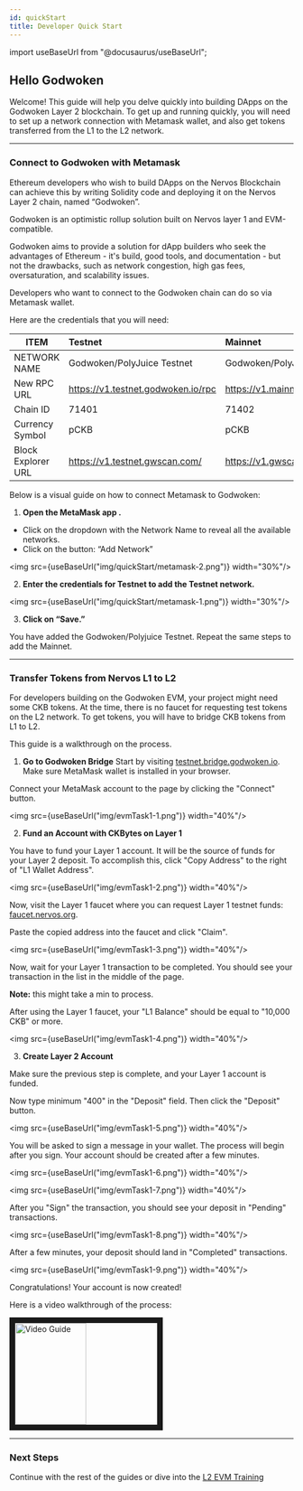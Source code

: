 ```yaml
---
id: quickStart
title: Developer Quick Start
---
```


import useBaseUrl from "@docusaurus/useBaseUrl";

## Hello Godwoken

Welcome! This guide will help you delve quickly into building DApps on the Godwoken Layer 2 blockchain. To get up and running quickly, you will need to set up a network connection with Metamask wallet, and also get tokens transferred from the L1 to the L2 network.

---

### Connect to Godwoken with Metamask

Ethereum developers who wish to build DApps on the Nervos Blockchain can achieve this by writing Solidity code and deploying it on the Nervos Layer 2 chain, named “Godwoken”.

Godwoken is an optimistic rollup solution built on Nervos layer 1 and EVM-compatible.

Godwoken aims to provide a solution for dApp builders who seek the advantages of Ethereum - it's build, good tools, and documentation - but not the drawbacks, such as network congestion, high gas fees, oversaturation, and scalability issues.

Developers who want to connect to the Godwoken chain can do so via Metamask wallet.

Here are the credentials that you will need:

| ITEM               | Testnet                             | Mainnet                            |
| ------------------ |:------------------------------------| :--------------------------------- |
| NETWORK NAME       | Godwoken/PolyJuice Testnet          | Godwoken/PolyJuice Mainnet         |
| New RPC URL        | https://v1.testnet.godwoken.io/rpc  | https://v1.mainnet.godwoken.io/rpc |
| Chain ID           | 71401                               | 71402                              |
| Currency Symbol    | pCKB                                | pCKB                               |
| Block Explorer URL | https://v1.testnet.gwscan.com/      | https://v1.gwscan.com/             |

Below is a visual guide on how to connect Metamask to Godwoken:

1. **Open the MetaMask app .**

- Click on the dropdown with the Network Name to reveal all the available networks.
- Click on the button: “Add Network”

<img src={useBaseUrl("img/quickStart/metamask-2.png")} width="30%"/>

2. **Enter the credentials for Testnet to add the Testnet network.**

<img src={useBaseUrl("img/quickStart/metamask-1.png")} width="30%"/>

3. **Click on “Save.”**

You have added the Godwoken/Polyjuice Testnet. Repeat the same steps to add the Mainnet.

---

### Transfer Tokens from Nervos L1 to L2

For developers building on the Godwoken EVM, your project might need some CKB tokens. At the time, there is no faucet for requesting test tokens on the L2 network. To get tokens, you will have to bridge CKB tokens from L1 to L2. 

This guide is a walkthrough on the process.

1. **Go to Godwoken Bridge**
   Start by visiting [testnet.bridge.godwoken.io](https://testnet.bridge.godwoken.io). Make sure MetaMask wallet is installed in your browser.

Connect your MetaMask account to the page by clicking the "Connect" button.

<img src={useBaseUrl("img/evmTask1-1.png")} width="40%"/>

2. **Fund an Account with CKBytes on Layer 1**

You have to fund your Layer 1 account. It will be the source of funds for your Layer 2 deposit. To accomplish this, click "Copy Address" to the right of "L1 Wallet Address".&#x20;

<img src={useBaseUrl("img/evmTask1-2.png")} width="40%"/>

Now, visit the Layer 1 faucet where you can request Layer 1 testnet funds: [faucet.nervos.org](https://faucet.nervos.org/).

Paste the copied address into the faucet and click "Claim".

<img src={useBaseUrl("img/evmTask1-3.png")} width="40%"/>

Now, wait for your Layer 1 transaction to be completed. You should see your transaction in the list in the middle of the page. 

**Note:** this might take a min to process.

After using the Layer 1 faucet, your "L1 Balance" should be equal to "10,000 CKB" or more.

<img src={useBaseUrl("img/evmTask1-4.png")} width="40%"/>

3. **Create Layer 2 Account**

Make sure the previous step is complete, and your Layer 1 account is funded.

Now type minimum "400" in the "Deposit" field. Then click the "Deposit" button.

<img src={useBaseUrl("img/evmTask1-5.png")} width="40%"/>

You will be asked to sign a message in your wallet. The process will begin after you sign. Your account should be created after a few minutes.

<img src={useBaseUrl("img/evmTask1-6.png")} width="40%"/>

<img src={useBaseUrl("img/evmTask1-7.png")} width="40%"/>

After you "Sign" the transaction, you should see your deposit in "Pending" transactions.

<img src={useBaseUrl("img/evmTask1-8.png")} width="40%"/>

After a few minutes, your deposit should land in "Completed" transactions.

<img src={useBaseUrl("img/evmTask1-9.png")} width="40%"/>

Congratulations! Your account is now created!

Here is a video walkthrough of the process:

<a href="http://www.youtube.com/watch?feature=player_embedded&v=p6m31gXdZEU
" target="_blank"><img src="http://img.youtube.com/vi/p6m31gXdZEU/0.jpg" 
alt="Video Guide" width="50%" height="180" border="10" /></a>

---

### Next Steps

Continue with the rest of the guides or dive into the [L2 EVM Training](evm_training/evmIntro.md)
